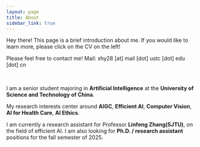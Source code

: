 ```yaml
---
layout: page
title: About
sidebar_link: true
---
```


<p class="message">
  Hey there! This page is a brief introduction about me. If you would like to learn more, please click on the CV on the left!

Please feel free to contact me! 
Mail: xhy28 [at] mail [dot] ustc [dot] edu [dot] cn
</p>

<br>

I am a senior student majoring in **Artificial Intelligence** at the **University of Science and Technology of China**.

My research interests center around **AIGC**, **Efficient AI**, **Computer Vision**, **AI for Health Care**, **AI Ethics**.

I am currently a research assistant for Professor **Linfeng Zhang(SJTU)**, on the field of efficient AI. I am also looking for **Ph.D. / research assistant** positions for the fall semester of 2025.

<br>  
